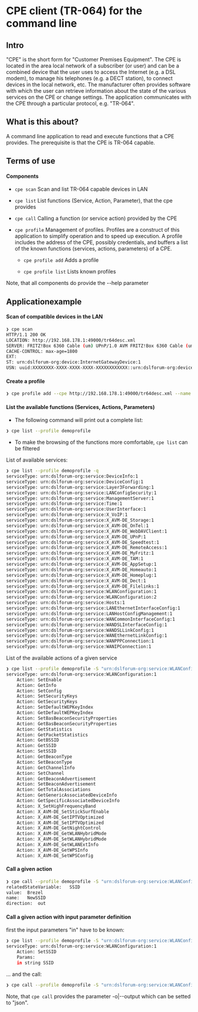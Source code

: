# CPE client (TR-064) for the command line

## Intro
"CPE" is the short form for "Customer Premises Equipment". The CPE is located in the area local network of a subscriber (or user) and can be a combined device that the user uses to access the Internet (e.g. a DSL modem), to manage his telephones (e.g. a DECT station), to connect devices in the local network, etc. The manufacturer often provides software with which the user can retrieve information about the state of the various services on the CPE or change settings. The application communicates with the CPE through a particular protocol, e.g. "TR-064".

## What is this about?
A command line application to read and execute functions that a CPE provides. The prerequisite is that the CPE is TR-064 capable.

## Terms of use
#### Components

- `cpe scan`
Scan and list TR-064 capable devices in LAN

- `cpe list`
List functions (Service, Action, Parameter), that the cpe provides

- `cpe call`
Calling a function (or service action) provided by the CPE

- `cpe profile` 
Management of profiles. Profiles are a construct of this application to simplify operation and to speed up execution.
A profile includes the address of the CPE, possibly credentials, and buffers a list of the known functions (services, actions, parameters) of a CPE.
	- `cpe profile add`
	Adds a profile
	
	- `cpe profile list`
	Lists known profiles
	
Note, that all components do provide the --help parameter
## Applicationexample
#### Scan of compatible devices in the LAN
```sh
❯ cpe scan	
HTTP/1.1 200 OK
LOCATION: http://192.168.178.1:49000/tr64desc.xml
SERVER: FRITZ!Box 6360 Cable (um) UPnP/1.0 AVM FRITZ!Box 6360 Cable (um) 85.06.52
CACHE-CONTROL: max-age=1800
EXT:
ST: urn:dslforum-org:device:InternetGatewayDevice:1
USN: uuid:XXXXXXXX-XXXX-XXXX-XXXX-XXXXXXXXXXXX::urn:dslforum-org:device:InternetGatewayDevice:1
```
#### Create a profile
```sh
❯ cpe profile add --cpe http://192.168.178.1:49000/tr64desc.xml --name demoprofile --user admin --password gurkensalat
```
#### List the available functions (Services, Actions, Parameters)
- The following command will print out a complete list:
```sh
❯ cpe list --profile demoprofile
```

- To make the browsing of the functions more comfortable, `cpe list` can be filtered
	
List of available services:
```sh
❯ cpe list --profile demoprofile -q
serviceType: urn:dslforum-org:service:DeviceInfo:1
serviceType: urn:dslforum-org:service:DeviceConfig:1
serviceType: urn:dslforum-org:service:Layer3Forwarding:1
serviceType: urn:dslforum-org:service:LANConfigSecurity:1
serviceType: urn:dslforum-org:service:ManagementServer:1
serviceType: urn:dslforum-org:service:Time:1
serviceType: urn:dslforum-org:service:UserInterface:1
serviceType: urn:dslforum-org:service:X_VoIP:1
serviceType: urn:dslforum-org:service:X_AVM-DE_Storage:1
serviceType: urn:dslforum-org:service:X_AVM-DE_OnTel:1
serviceType: urn:dslforum-org:service:X_AVM-DE_WebDAVClient:1
serviceType: urn:dslforum-org:service:X_AVM-DE_UPnP:1
serviceType: urn:dslforum-org:service:X_AVM-DE_Speedtest:1
serviceType: urn:dslforum-org:service:X_AVM-DE_RemoteAccess:1
serviceType: urn:dslforum-org:service:X_AVM-DE_MyFritz:1
serviceType: urn:dslforum-org:service:X_AVM-DE_TAM:1
serviceType: urn:dslforum-org:service:X_AVM-DE_AppSetup:1
serviceType: urn:dslforum-org:service:X_AVM-DE_Homeauto:1
serviceType: urn:dslforum-org:service:X_AVM-DE_Homeplug:1
serviceType: urn:dslforum-org:service:X_AVM-DE_Dect:1
serviceType: urn:dslforum-org:service:X_AVM-DE_Filelinks:1
serviceType: urn:dslforum-org:service:WLANConfiguration:1
serviceType: urn:dslforum-org:service:WLANConfiguration:2
serviceType: urn:dslforum-org:service:Hosts:1
serviceType: urn:dslforum-org:service:LANEthernetInterfaceConfig:1
serviceType: urn:dslforum-org:service:LANHostConfigManagement:1
serviceType: urn:dslforum-org:service:WANCommonInterfaceConfig:1
serviceType: urn:dslforum-org:service:WANDSLInterfaceConfig:1
serviceType: urn:dslforum-org:service:WANDSLLinkConfig:1
serviceType: urn:dslforum-org:service:WANEthernetLinkConfig:1
serviceType: urn:dslforum-org:service:WANPPPConnection:1
serviceType: urn:dslforum-org:service:WANIPConnection:1
```

List of the available actions of a given service
```sh
❯ cpe list --profile demoprofile -S "urn:dslforum-org:service:WLANConfiguration:1" -n
serviceType: urn:dslforum-org:service:WLANConfiguration:1
	Action: SetEnable
	Action: GetInfo
	Action: SetConfig
	Action: SetSecurityKeys
	Action: GetSecurityKeys
	Action: SetDefaultWEPKeyIndex
	Action: GetDefaultWEPKeyIndex
	Action: SetBasBeaconSecurityProperties
	Action: GetBasBeaconSecurityProperties
	Action: GetStatistics
	Action: GetPacketStatistics
	Action: GetBSSID
	Action: GetSSID
	Action: SetSSID
	Action: GetBeaconType
	Action: SetBeaconType
	Action: GetChannelInfo
	Action: SetChannel
	Action: GetBeaconAdvertisement
	Action: SetBeaconAdvertisement
	Action: GetTotalAssociations
	Action: GetGenericAssociatedDeviceInfo
	Action: GetSpecificAssociatedDeviceInfo
	Action: X_SetHighFrequencyBand
	Action: X_AVM-DE_SetStickSurfEnable
	Action: X_AVM-DE_GetIPTVOptimized
	Action: X_AVM-DE_SetIPTVOptimized
	Action: X_AVM-DE_GetNightControl
	Action: X_AVM-DE_GetWLANHybridMode
	Action: X_AVM-DE_SetWLANHybridMode
	Action: X_AVM-DE_GetWLANExtInfo
	Action: X_AVM-DE_GetWPSInfo
	Action: X_AVM-DE_SetWPSConfig
```

#### Call a given action
```sh
❯ cpe call --profile demoprofile -S "urn:dslforum-org:service:WLANConfiguration:1" -A GetSSID
relatedStateVariable:	SSID
value:	Brezel
name:	NewSSID
direction:	out
```

#### Call a given action with input parameter definition
first the input parameters "in" have to be known:
```sh
❯ cpe list --profile demoprofile -S "urn:dslforum-org:service:WLANConfiguration:1" -A SetSSID 
serviceType: urn:dslforum-org:service:WLANConfiguration:1
	Action: SetSSID
	Params:
	in string SSID
```
... and the call:
```sh
❯ cpe call --profile demoprofile -S "urn:dslforum-org:service:WLANConfiguration:1" -A SetSSID -i "SSID=MyWifi"
``` 

Note, that `cpe call` provides the parameter -o|--output which can be setted to "json".

	
